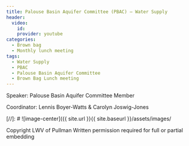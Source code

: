 ```yaml
---
title: Palouse Basin Aquifer Committee (PBAC) – Water Supply
header:
  video:
    id:
    provider: youtube
categories:
  - Brown bag
  - Monthly lunch meeting
tags:
  - Water Supply
  - PBAC
  - Palouse Basin Aquifer Committee
  - Brown Bag Lunch meeting
---
```


Speaker: Palouse Basin Aquifer Committee Member

Coordinator: Lennis Boyer-Watts & Carolyn Joswig-Jones


[//]: # ![image-center]({{ site.url }}{{ site.baseurl }}/assets/images/


Copyright LWV of Pullman
Written permission required for full or partial embedding

<!---change the title to whatever you want the post to be titled
change the ID out to the end of the youtube link https://youtu.be/r61ARK4Qv9c -->
